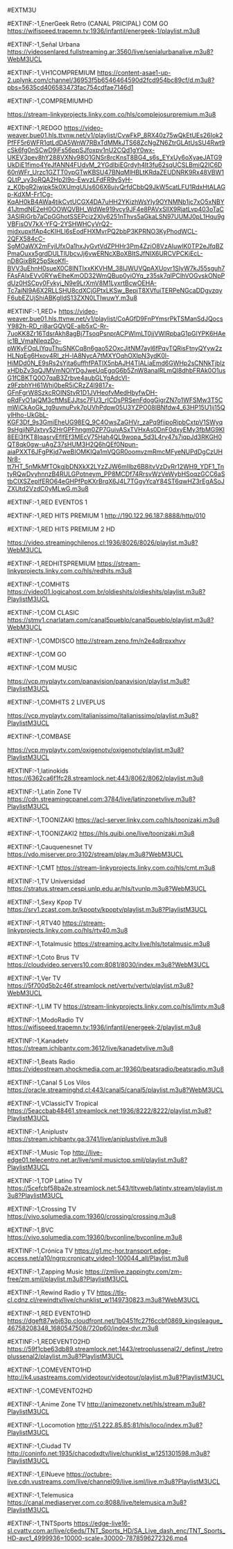#EXTM3U

#EXTINF:-1,EnerGeek Retro (CANAL PRICIPAL) COM GO
https://wifispeed.trapemn.tv:1936/infantil/energeek-1/playlist.m3u8

#EXTINF:-1,Señal Urbana
https://videosenlared.fullstreaming.ar:3560/live/senialurbanalive.m3u8?WebM3UCL

#EXTINF:-1,VH1COMPREMIUM
https://content-asae1-up-2.uplynk.com/channel/36953f5b6546464590d2fcd954bc89cf/d.m3u8?pbs=5635cd406583473fac754cdfae7146d1

#EXTINF:-1,COMPREMIUMHD

https://stream-linkyprojects.linky.com.co/hls/complejosurpremium.m3u8

#EXTINF:-1,REDGO
https://video-weaver.bue01.hls.ttvnw.net/v1/playlist/CvwFkP_8RX40z75wQkEtUEs26Iok2PfFF5r6WFR1qtLdDA5WnW7RBxTdMMkJTS68ZcNgZN6ZtrGLAtUsSU4Rwt9cSk6fg0nSCwD9jFs56ppSJfoxpv1nU2CQd1gY0wx-UKEV3pev8hY288VXNv98O1GNSr8rcKnsT8BG4_s6s_EYxUy6oXyaeJATG9UkDiE1fimo4YeJfANN4FUdvM_2YGdIbiEGrdyh4It3fu62sqUCSLBmiQ2IC6D60nWFr_Urzc1GZTT0vpGTwKBSU47BNqMlHBLtKRdaZEUDNRK9Rx48VBW1QLtP_vy3oRQA2Hp2l9o-EwvzLFdFR9vSyH-z_K0bgR2jwjpk5k0XUmgUUs606X6ujvQrfdCbbQ9JkW5catLFU1RdxHtALAGp-KdXM-Fr1Cg-KqAH0kB4AWa4tikCvtUCGX4DA7uHH2YKizhWsYIy9OYNMNb1jc7xO5xNBY41JtmdNE2eH0OOWQVBH_WdWe919vcy9JF4e8PAVxSllX9RjatLvp403oTaC3ASIRiGrb7aCpGGhotSSEPciz2XIy6251nThvs5aGkaLSN97UUMJ0pL1Hqu9gVBFisOV7kX-YFQ-2YSHWHCyVrQ2-mjdxupxIfAp4cKIHLl6sEodFHXMvrPQ2bbP3KPRNO3KyPhodWCL-2QFX584cC-SgMOaWX2mFvjUfxOa1hxJyGvtVdZPHHr3Pm4ZzjO8VzAIuwlK0TP2eJfqBZPmaOuxx5grdDULTlUbcvJj6vwERNcXBoXBItSJfNIX6URCVPCKiEcL-nD8GixBR25pSkoKfl-BVV3uEhnH0sueX0C8lNTIxxKKVHM_38lJWUVQpAXUovr1SIyW7kJ55sguh7FAsFAIxEVv0RYwElheKmOD32WmQBup0yiOYq_z35sk7qIPClhVOGvskONpPdUz0HSCpy0Fvkyj_N9e9LrXmV8M1LyxrtBcwOEHA-Tc7aiNl9A6X2RLLSHU8cdXCjGPtxLKSw_BepjT8XVfuiTERPeNGcaDDgvzqyF6ubEZUjShiABKglldS13ZXN0LTIwuwY.m3u8

#EXTINF:-1,RED+
https://video-weaver.bue01.hls.ttvnw.net/v1/playlist/CoAGfD9FnPYmsrPkTSManSdJQocsY982h-RD_ri8arGQVQE-alb5xC-Rr-7uoKK8Zr16TdsrAkh8agBj7TsoqPsnprACPWlmLT0jjVWlRpbaG1pGlYPK6HAeic1B_VmaNIeqzDo-pWKyFOqLIYquThuSNKCq8n6gao52OxcJitNM7ayl6fPqvTQRisFtnyQYyw2zHLNqEg6Hxov4RI_zH-lA8NycA7tMXYOqhOXIpN3ydK0l-HiMDd0N_E9sRs2sYjta6uffhfPATlX5nbAJH4TIALiaEmd6GWHp2sCNNkTjbIzxHDbZv3qQJMVmNOlYDgJweUqEgqG6b5ZnW8analRLmQl8dhbFRAk0O1usG1fCBKTQ0O7qaB3Zrbve4aubGLYgAdcVI-z9FzbhYH61Whj0beR5iCRzZ4l9817x-GFnFgrW8SzkcROINStvR1D1JVHeofvMedHbyfwDH-pRdFvO1ajQM3cftMsEJJtsc7FU3_rICDsPRSenFdogGigrZN7o1WFSMw3T5CmWiCkAoGk_tg9uvnuPvk7pUVhPdpw05U3YZPO08IBNfdw4_63HP15U1ij15QylHho-UkGbL-KGF3Df_9s3GmiEheUG98EQ_9C4OwsZaGHVr_zaPq9fiipoRipbCxtpV1SWyq9sHgjiNPJxtvy52HrGPFhngm0ZP7GuivASxTVHxAs0DnF0dxyEMy3fbMG9Kl8EEl3fKT8IqasrvEflfEf3MEcV75Hah4QL9wopa_5d3L4ry47s7iqpJd3RKGH0QT8qk0gw-uAgZ37sHUM3H2Q6hQEf0Npun-aiaPXXT6JFgPKjd7weBIOMKIQa1mVQGR0oomvzmRmcMFyeNUPdDgCzUHNr8-tt7HT_5nMkMfTOkgjbDNXkX2LYzZJW6mIIbz6B8itvVzDvRr12WH9_YDF1_TntyRQwDvyhnnzB4RULGPotneym_PP8MCDf74RrsvWzVeWybHSoqzGCC6aStbCIXSZeplfERO64eGHPfPpKXrBrqX6J4L7TGgyYcaY84ST6qwHZ3rEgASoJZXUtd2VzdC0yMLwG.m3u8


#EXTINF:-1,RED EVENTOS 1


#EXTINF:-1,RED HITS PREMIUM 1
http://190.122.96.187:8888/http/010

#EXTINF:-1,RED HITS PREMIUM 2 HD

https://video.streamingchilenos.cl:1936/8026/8026/playlist.m3u8?WebM3UCL

#EXTINF:-1,REDHITSPREMIUM
https://stream-linkyprojects.linky.com.co/hls/redhits.m3u8

#EXTINF:-1,COMHITS 
https://video01.logicahost.com.br/oldieshits/oldieshits/playlist.m3u8?PlaylistM3UCL

#EXTINF:-1,COM CLASIC
https://stmv1.cnarlatam.com/canal5pueblo/canal5pueblo/playlist.m3u8?WebM3UCL

#EXTINF:-1,COMDISCO
http://stream.zeno.fm/n2e4q8rpxxhvv

#EXTINF:-1,COM GO


#EXTINF:-1,COM MUSIC

https://vcp.myplaytv.com/panavision/panavision/playlist.m3u8?PlaylistM3UCL

#EXTINF:-1,COMHITS 2 LIVEPLUS

https://vcp.myplaytv.com/italianissimo/italianissimo/playlist.m3u8?PlaylistM3UCL

#EXTINF:-1,COMBASE

https://vcp.myplaytv.com/oxigenotv/oxigenotv/playlist.m3u8?PlaylistM3UCL

#EXTINF:-1,latinokids
https://6362ca6f1fc28.streamlock.net:443/8062/8062/playlist.m3u8

#EXTINF:-1,Latin Zone TV
https://cdn.streamingcpanel.com:3784/live/latinzonetvlive.m3u8?PlaylistM3UCL

#EXTINF:-1,TOONIZAKI
https://acl-server.linky.com.co/hls/toonizaki.m3u8

#EXTINF:-1,TOONIZAKI2
https://hls.quibi.one/live/toonizaki.m3u8

#EXTINF:-1,Cauquenesnet TV
https://vdo.miserver.pro:3102/stream/play.m3u8?WebM3UCL

#EXTINF:-1,CMT
https://stream-linkyprojects.linky.com.co/hls/cmt.m3u8

#EXTINF:-1,TV Universidad
https://stratus.stream.cespi.unlp.edu.ar/hls/tvunlp.m3u8?WebM3UCL

#EXTINF:-1,Sexy Kpop TV
https://srv1.zcast.com.br/kpoptv/kpoptv/playlist.m3u8?PlaylistM3UCL

#EXTINF:-1,RTV40
https://stream-linkyprojects.linky.com.co/hls/rtv40.m3u8

#EXTINF:-1,Totalmusic
https://streaming.acltv.live/hls/totalmusic.m3u8

#EXTINF:-1,Coto Brus TV
https://cloudvideo.servers10.com:8081/8030/index.m3u8?WebM3UCL

#EXTINF:-1,Ver TV
https://5f700d5b2c46f.streamlock.net/vertv/vertv/playlist.m3u8?WebM3UCL

#EXTINF:-1,LIM TV
https://stream-linkyprojects.linky.com.co/hls/limtv.m3u8

#EXTINF:-1,ModoRadio TV
https://wifispeed.trapemn.tv:1936/infantil/energeek-2/playlist.m3u8

#EXTINF:-1,Kanadetv
https://stream.ichibantv.com:3612/live/kanadetvlive.m3u8

#EXTINF:-1,Beats Radio
https://videostream.shockmedia.com.ar:19360/beatsradio/beatsradio.m3u8

#EXTINF:-1,Canal 5 Los Vilos
https://oracle.streaminghd.cl:443/canal5/canal5/playlist.m3u8?WebM3UCL

#EXTINF:-1,VClassicTV Tropical
https://5eaccbab48461.streamlock.net:1936/8222/8222/playlist.m3u8?PlaylistM3UCL

#EXTINF:-1,Aniplustv
https://stream.ichibantv.ga:3741/live/aniplustvlive.m3u8

#EXTINF:-1,Music Top
http://live-edge01.telecentro.net.ar/live/smil:musictop.smil/playlist.m3u8?PlaylistM3UCL

#EXTINF:-1,TOP Latino TV
https://5cefcbf58ba2e.streamlock.net:543/tltvweb/latintv.stream/playlist.m3u8?PlaylistM3UCL

#EXTINF:-1,Crossing TV 
https://vivo.solumedia.com:19360/crossing/crossing.m3u8

#EXTINF:-1,BVC
https://vivo.solumedia.com:19360/bvconline/bvconline.m3u8

#EXTINF:-1,Crónica TV
https://g1.mc-hor.transport.edge-access.net/a10/ngrp:cronicatv_video1-100044_all/Playlist.m3u8

#EXTINF:-1,Zapping Music
https://zmlive.zappingtv.com/zm-free/zm.smil/playlist.m3u8?PlaylistM3UCL

#EXTINF:-1,Rewind Radio y TV
https://tls-cl.cdnz.cl/rewindtv/live/chunklist_w1149730823.m3u8?WebM3UCL

#EXTINF:-1,RED EVENTO1HD
https://dgeft87wbj63p.cloudfront.net/1b0451fc27f6ccbf0869_kingsleague_46758208348_1680547508/720p60/index-dvr.m3u8

#EXTINF:-1,REDEVENTO2HD
https://59f1cbe63db89.streamlock.net:1443/retroplussenal2/_definst_/retroplussenal2/playlist.m3u8?PlaylistM3UCL

#EXTINF:-1,COMEVENTO1HD
http://k4.usastreams.com/videotour/videotour/playlist.m3u8?PlaylistM3UCL

#EXTINF:-1,COMEVENTO2HD

#EXTINF:-1,Anime Zone TV
http://animezonetv.net/hls/stream.m3u8?PlaylistM3UCL

#EXTINF:-1,Locomotion 
http://51.222.85.85:81/hls/loco/index.m3u8?PlaylistM3UCL


#EXTINF:-1,Ciudad TV 
http://coninfo.net:1935/chacodxdtv/live/chunklist_w1251301598.m3u8?PlaylistM3UCL

#EXTINF:-1,ElNueve
https://octubre-live.cdn.vustreams.com/live/channel09/live.isml/live.m3u8?PlaylistM3UCL

#EXTINF:-1,Telemusica 
https://canal.mediaserver.com.co:8088/live/telemusica.m3u8?PlaylistM3UCL

#EXTINF:-1,TNTSports
https://edge-live16-sl.cvattv.com.ar/live/c6eds/TNT_Sports_HD/SA_Live_dash_enc/TNT_Sports_HD-avc1_4999936=10000-scale=30000-7878596272326.mp4
